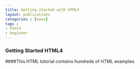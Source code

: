 ```yaml
---
title: Getting started with HTML4
layout: publications
categories : [news]
tags : 
- html4
- beginner
---
```


### Getting Started HTML4
####This HTML tutorial contains hundreds of HTML examples.

